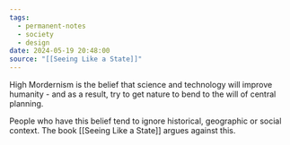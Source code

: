```yaml
---
tags:
  - permanent-notes
  - society 
  - design
date: 2024-05-19 20:48:00
source: "[[Seeing Like a State]]"
---
```


High Mordernism is the belief that science and technology will improve humanity - and as a result, try to get nature to bend to the will of central planning.

People who have this belief tend to ignore historical, geographic or social context. The book [[Seeing Like a State]] argues against this.